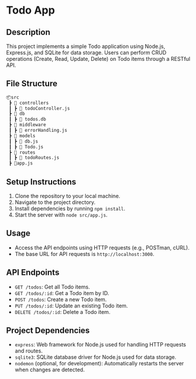 # Todo App

## Description
This project implements a simple Todo application using Node.js, Express.js, and SQLite for data storage. Users can perform CRUD operations (Create, Read, Update, Delete) on Todo items through a RESTful API.

## File Structure

```txt
📦src
 ┣ 📂 controllers
 ┃ ┣ 📂 todoController.js
 ┣ 📂 db
 ┃ ┣ 📂 todos.db
 ┣ 📂 middleware
 ┃ ┣ 📂 errorHandling.js
 ┣ 📂 models
 ┃ ┣ 📂 db.js
 ┃ ┣ 📂 Todo.js
 ┣ 📂 routes
 ┃ ┣ 📂 todoRoutes.js
 ┣ 📜app.js
```

## Setup Instructions
1. Clone the repository to your local machine.
2. Navigate to the project directory.
3. Install dependencies by running `npm install`.
4. Start the server with `node src/app.js`.

## Usage
- Access the API endpoints using HTTP requests (e.g., POSTman, cURL).
- The base URL for API requests is `http://localhost:3000`.

## API Endpoints
- `GET /todos`: Get all Todo items.
- `GET /todos/:id`: Get a Todo item by ID.
- `POST /todos`: Create a new Todo item.
- `PUT /todos/:id`: Update an existing Todo item.
- `DELETE /todos/:id`: Delete a Todo item.

## Project Dependencies
- `express`: Web framework for Node.js used for handling HTTP requests and routes.
- `sqlite3`: SQLite database driver for Node.js used for data storage.
- `nodemon` (optional, for development): Automatically restarts the server when changes are detected.